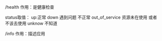 /health
作用：是健康检查

status取值：
up:正常
down 遇到问题 不正常
out_of_service 资源未在使用 或者不该去使用
unknow 不知道

/info 
作用：描述应用
